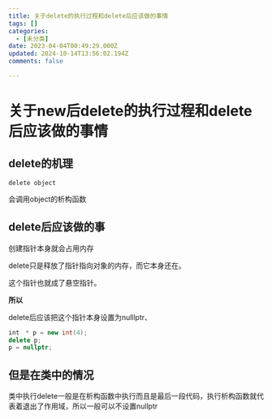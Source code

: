 ```yaml
---
title: 关于delete的执行过程和delete后应该做的事情
tags: []
categories:
  - [未分类]
date: 2023-04-04T00:49:29.000Z
updated: 2024-10-14T13:56:02.194Z
comments: false

---
```


<!--more-->
# 关于new后delete的执行过程和delete后应该做的事情

## delete的机理

`delete object`

会调用object的析构函数

## delete后应该做的事

创建指针本身就会占用内存

delete只是释放了指针指向对象的内存，而它本身还在。

这个指针也就成了悬空指针。

**所以**

delete后应该把这个指针本身设置为nulllptr、

```c++
int　* p = new int(4);
delete p;
p = nullptr;
```

## 但是在类中的情况

类中执行delete一般是在析构函数中执行而且是最后一段代码，执行析构函数就代表着退出了作用域，所以一般可以不设置nullptr